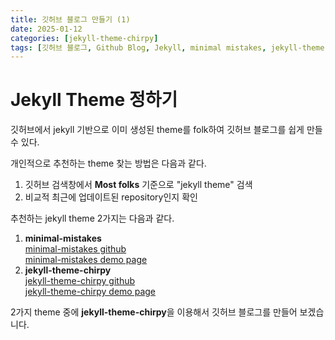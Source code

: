 ```yaml
---
title: 깃허브 블로그 만들기 (1)
date: 2025-01-12
categories: [jekyll-theme-chirpy]
tags: [깃허브 블로그, Github Blog, Jekyll, minimal mistakes, jekyll-theme-chirpy]    
---
```


# Jekyll Theme 정하기
깃허브에서 jekyll 기반으로 이미 생성된 theme를 folk하여 깃허브 블로그를 쉽게 만들 수 있다.   

개인적으로 추천하는 theme 찾는 방법은 다음과 같다.
1. 깃허브 검색창에서 <strong>Most folks</strong> 기준으로 "jekyll theme" 검색 
2. 비교적 최근에 업데이트된 repository인지 확인

추천하는 jekyll theme 2가지는 다음과 같다.
1. <strong>minimal-mistakes</strong>   
[minimal-mistakes github](https://github.com/mmistakes/minimal-mistakes)   
[minimal-mistakes demo page](https://mmistakes.github.io/minimal-mistakes/docs/quick-start-guide/)
2. <strong>jekyll-theme-chirpy</strong>   
[jekyll-theme-chirpy github](https://github.com/cotes2020/jekyll-theme-chirpy/)   
[jekyll-theme-chirpy demo page](https://chirpy.cotes.page/)

2가지 theme 중에 <strong>jekyll-theme-chirpy</strong>을 이용해서 깃허브 블로그를 만들어 보겠습니다.